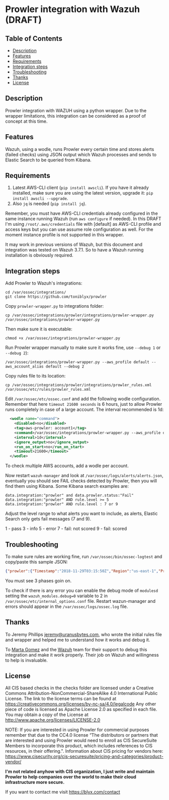 # Prowler integration with Wazuh (DRAFT)

## Table of Contents

- [Description](#description)
- [Features](#features)
- [Requirements](#requirements)
- [Integration steps](#integration-steps)
- [Troubleshooting](#troubleshooting)
- [Thanks](#thanks)
- [License](#license)

## Description

Prowler integration with WAZUH using a python wrapper. Due to the wrapper limitations, this integration can be considered as a proof of concept at this time.

## Features

Wazuh, using a wodle, runs Prowler every certain time and stores alerts (failed checks) using JSON output which Wazuh processes and sends to Elastic Search to be queried from Kibana.

## Requirements

1. Latest AWS-CLI client (`pip install awscli`). If you have it already installed, make sure you are using the latest version, upgrade it: `pip install awscli --upgrade`.
2. Also `jq` is needed (`pip install jq`).

Remember, you must have AWS-CLI credentials already configured in the same instance running Wazuh (run `aws configure` if needed). In this DRAFT I'm using `/root/.aws/credentials` file with [default] as AWS-CLI profile and access keys but you can use assume role configuration as well. For the moment instance profile is not supported in this wrapper.

It may work in previous versions of Wazuh, but this document and integration was tested on Wazuh 3.7.1. So to have a Wazuh running installation is obviously required.

## Integration steps

Add Prowler to Wazuh's integrations:
```
cd /var/ossec/integrations/
git clone https://github.com/toniblyx/prowler
```
Copy `prowler-wrapper.py` to integrations folder:

```
cp /var/ossec/integrations/prowler/integrations/prowler-wrapper.py /var/ossec/integrations/prowler-wrapper.py
```
Then make sure it is executable:
```
chmod +x /var/ossec/integrations/prowler-wrapper.py
```
Run Prowler wrapper manually to make sure it works fine, use `--debug 1` or `--debug 2`):
```
/var/ossec/integrations/prowler-wrapper.py --aws_profile default --aws_account_alias default --debug 2
```

Copy rules file to its location:

```
cp /var/ossec/integrations/prowler/integrations/prowler_rules.xml /var/ossec/etc/rules/prowler_rules.xml
```

Edit `/var/ossec/etc/ossec.conf` and add the following wodle configuration. Remember that here `timeout 21600 seconds` is 6 hours, just to allow Prowler runs completely in case of a large account. The interval recommended is 1d:
```xml 
  <wodle name="command">
    <disabled>no</disabled>
    <tag>aws-prowler: account1</tag>
    <command>/var/ossec/integrations/prowler-wrapper.py --aws_profile default --aws_account_alias default</command>
    <interval>1d</interval>
    <ignore_output>no</ignore_output>
    <run_on_start>no</run_on_start>
    <timeout>21600</timeout>
  </wodle>
```
To check multiple AWS accounts, add a wodle per account.

Now restart `wazuh-manager` and look at `/var/ossec/logs/alerts/alerts.json`, eventually you should see FAIL checks detected by Prowler, then you will find them using Kibana. Some Kibana search examples are:
```
data.integration:"prowler" and data.prowler.status:"Fail"
data.integration:"prowler" AND rule.level >= 5
data.integration:"prowler" AND rule.level : 7 or 9
```

Adjust the level range to what alerts you want to include, as alerts, Elastic Search only gets fail messages (7 and 9).

1 - pass
3 - info
5 - error
7 - fail: not scored
9 - fail: scored

## Troubleshooting

To make sure rules are working fine, run `/var/ossec/bin/ossec-logtest` and copy/paste this sample JSON:

```json
{"prowler":{"Timestamp":"2018-11-29T03:15:50Z","Region":"us-east-1","Profile":"default","Account Number”:”1234567890”,”Control":"[check34] Ensure a log metric filter and alarm exist for IAM policy changes (Scored)","Message":"No CloudWatch group found for CloudTrail events","Status":"Fail","Scored":"Scored","Level":"Level 1","Control ID":"3.4"}, "integration": "prowler"}
```
You must see 3 phases goin on.

To check if there is any error you can enable the debug mode of `modulesd` setting the `wazuh_modules.debug=0` variable to 2 in `/var/ossec/etc/internal_options.conf` file. Restart wazun-manager and errors should appear in the `/var/ossec/logs/ossec.log` file.

## Thanks

To Jeremy Phillips <jeremy@uranusbytes.com>, who wrote the initial rules file and wrapper and helped me to understand how it works and debug it.

To [Marta Gomez](https://github.com/mgmacias95) and the [Wazuh](https://www.wazuh.com) team for their support to debug this integration and make it work properly. Their job on Wazuh and willingness to help is invaluable.

## License

All CIS based checks in the checks folder are licensed under a Creative Commons Attribution-NonCommercial-ShareAlike 4.0 International Public License.
The link to the license terms can be found at
<https://creativecommons.org/licenses/by-nc-sa/4.0/legalcode>
Any other piece of code is licensed as Apache License 2.0 as specified in each file. You may obtain a copy of the License at
<http://www.apache.org/licenses/LICENSE-2.0>

NOTE: If you are interested in using Prowler for commercial purposes remember that due to the CC4.0 license “The distributors or partners that are interested and using Prowler would need to enroll as CIS SecureSuite Members to incorporate this product, which includes references to CIS resources, in their offering.". Information about CIS pricing for vendors here: <https://www.cisecurity.org/cis-securesuite/pricing-and-categories/product-vendor/>

**I'm not related anyhow with CIS organization, I just write and maintain Prowler to help companies over the world to make their cloud infrastructure more secure.**

If you want to contact me visit <https://blyx.com/contact>
